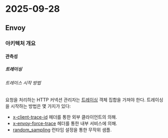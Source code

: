 # 2025-09-28

## Envoy

### 아키텍처 개요

#### 관측성

##### 트레이싱

###### 트레이스 시작 방법

요청을 처리하는 HTTP 커넥션 관리자는 [트레이싱][api-extensions-filters-tracing] 객체 집합을 가져야 한다. 트레이싱을 시작하는 방법은 몇 가지가 있다:

* [x-client-trace-id][config-http-http-connection-manager-http-header-maniuplation-x-client-trace-id] 헤더를 통한 외부 클라이언트의 의해.
* [x-envoy-force-trace][config-http-http-connection-manager-http-header-manipulation-x-envoy-force-trace] 헤더를 통한 내부 서비스에 의해.
* [random_sampling][config-http-http-connection-manager-runtime-tracing-random-sampling] 런타임 설정을 통한 무작위 샘플.

[api-extensions-filters-tracing]: https://www.envoyproxy.io/docs/envoy/latest/api-v3/extensions/filters/network/http_connection_manager/v3/http_connection_manager.proto#envoy-v3-api-msg-extensions-filters-network-http-connection-manager-v3-httpconnectionmanager-tracing
[config-http-http-connection-manager-http-header-maniuplation-x-client-trace-id]: https://www.envoyproxy.io/docs/envoy/latest/configuration/http/http_conn_man/headers#config-http-conn-man-headers-x-client-trace-id
[config-http-http-connection-manager-http-header-manipulation-x-envoy-force-trace]: https://www.envoyproxy.io/docs/envoy/latest/configuration/http/http_conn_man/headers#config-http-conn-man-headers-x-envoy-force-trace
[config-http-http-connection-manager-runtime-tracing-random-sampling]: https://www.envoyproxy.io/docs/envoy/latest/configuration/http/http_conn_man/runtime#config-http-conn-man-runtime-random-sampling
